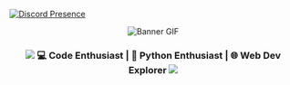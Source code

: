 [![Discord Presence](https://lanyard.cnrad.dev/api/1190655443832414336?theme=dark&borderRadius=&ignoreAppId=&showDisplayName=true&idleMessage=)](https://discord.com/users/1190655443832414336)

<div align="center">
  <img src="https://i.imgur.com/knCtwkj.gif" alt="Banner GIF" />
</div>

<h3 align="center">
  <img src="https://i.imgur.com/0MAtmBh.png" />
  💻 Code Enthusiast | 🐍 Python Enthusiast | 🌐 Web Dev Explorer
  <img src="https://i.imgur.com/0MAtmBh.png" />
</h3>
